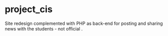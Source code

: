 # project_cis
Site redesign complemented with PHP as back-end for posting and sharing news with the students - not official .
